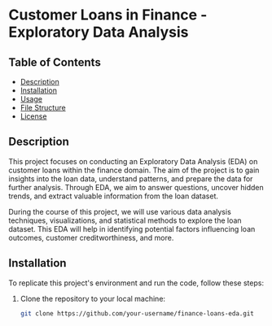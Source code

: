 # Customer Loans in Finance - Exploratory Data Analysis

## Table of Contents
- [Description](#description)
- [Installation](#installation)
- [Usage](#usage)
- [File Structure](#file-structure)
- [License](#license)

## Description
This project focuses on conducting an Exploratory Data Analysis (EDA) on customer loans within the finance domain. The aim of the project is to gain insights into the loan data, understand patterns, and prepare the data for further analysis. Through EDA, we aim to answer questions, uncover hidden trends, and extract valuable information from the loan dataset.

During the course of this project, we will use various data analysis techniques, visualizations, and statistical methods to explore the loan dataset. This EDA will help in identifying potential factors influencing loan outcomes, customer creditworthiness, and more.

## Installation
To replicate this project's environment and run the code, follow these steps:

1. Clone the repository to your local machine:
   ```bash
   git clone https://github.com/your-username/finance-loans-eda.git
   